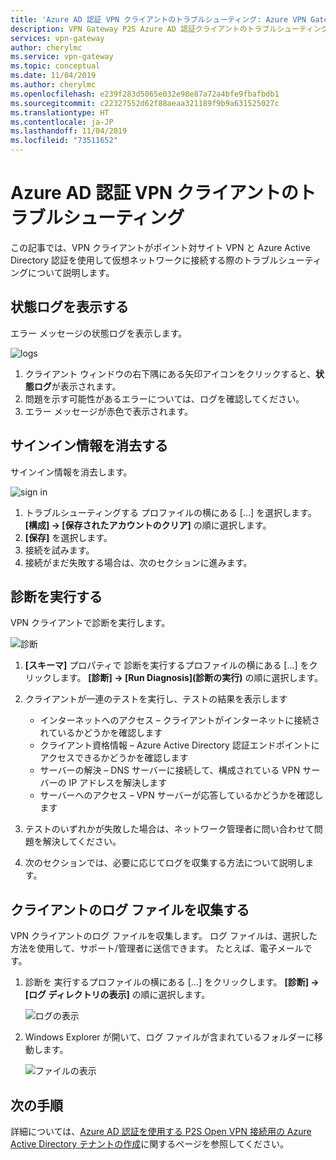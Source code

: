 ```yaml
---
title: 'Azure AD 認証 VPN クライアントのトラブルシューティング: Azure VPN Gateway | Microsoft Docs'
description: VPN Gateway P2S Azure AD 認証クライアントのトラブルシューティング
services: vpn-gateway
author: cherylmc
ms.service: vpn-gateway
ms.topic: conceptual
ms.date: 11/04/2019
ms.author: cherylmc
ms.openlocfilehash: e239f283d5065e032e98e87a72a4bfe9fbafbdb1
ms.sourcegitcommit: c22327552d62f88aeaa321189f9b9a631525027c
ms.translationtype: HT
ms.contentlocale: ja-JP
ms.lasthandoff: 11/04/2019
ms.locfileid: "73511652"
---
```

# <a name="troubleshoot-an-azure-ad-authentication-vpn-client"></a>Azure AD 認証 VPN クライアントのトラブルシューティング

この記事では、VPN クライアントがポイント対サイト VPN と Azure Active Directory 認証を使用して仮想ネットワークに接続する際のトラブルシューティングについて説明します。

## <a name="status"></a>状態ログを表示する

エラー メッセージの状態ログを表示します。

![logs](./media/troubleshoot-ad-vpn-client/1.png)

1. クライアント ウィンドウの右下隅にある矢印アイコンをクリックすると、**状態ログ**が表示されます。
2. 問題を示す可能性があるエラーについては、ログを確認してください。
3. エラー メッセージが赤色で表示されます。

## <a name="clear"></a>サインイン情報を消去する

サインイン情報を消去します。

![sign in](./media/troubleshoot-ad-vpn-client/2.png)

1. トラブルシューティングする プロファイルの横にある […] を選択します。 **[構成] -> [保存されたアカウントのクリア]** の順に選択します。
2. **[保存]** を選択します。
3. 接続を試みます。
4. 接続がまだ失敗する場合は、次のセクションに進みます。

## <a name="diagnostics"></a>診断を実行する

VPN クライアントで診断を実行します。

![診断](./media/troubleshoot-ad-vpn-client/3.png)

1. **[スキーマ]** プロパティで 診断を実行するプロファイルの横にある […] をクリックします。 **[診断] -> [Run Diagnosis]\(診断の実行\)** の順に選択します。
2. クライアントが一連のテストを実行し、テストの結果を表示します

   * インターネットへのアクセス – クライアントがインターネットに接続されているかどうかを確認します
   * クライアント資格情報 – Azure Active Directory 認証エンドポイントにアクセスできるかどうかを確認します
   * サーバーの解決 – DNS サーバーに接続して、構成されている VPN サーバーの IP アドレスを解決します
   * サーバーへのアクセス – VPN サーバーが応答しているかどうかを確認します
3. テストのいずれかが失敗した場合は、ネットワーク管理者に問い合わせて問題を解決してください。
4. 次のセクションでは、必要に応じてログを収集する方法について説明します。

## <a name="logfiles"></a>クライアントのログ ファイルを収集する

VPN クライアントのログ ファイルを収集します。 ログ ファイルは、選択した方法を使用して、サポート/管理者に送信できます。 たとえば、電子メールです。

1. 診断を 実行するプロファイルの横にある […] をクリックします。 **[診断] -> [ログ ディレクトリの表示]** の順に選択します。

   ![ログの表示](./media/troubleshoot-ad-vpn-client/4.png)
2. Windows Explorer が開いて、ログ ファイルが含まれているフォルダーに移動します。

   ![ファイルの表示](./media/troubleshoot-ad-vpn-client/5.png)

## <a name="next-steps"></a>次の手順

詳細については、[Azure AD 認証を使用する P2S Open VPN 接続用の Azure Active Directory テナントの作成](openvpn-azure-ad-tenant.md)に関するページを参照してください。